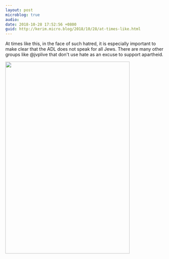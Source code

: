 ```yaml
---
layout: post
microblog: true
audio: 
date: 2018-10-28 17:52:56 +0800
guid: http://kerim.micro.blog/2018/10/28/at-times-like.html
---
```

At times like this, in the face of such hatred, it is especially important to make clear that the ADL does not speak for all Jews. There are many other groups like @jvplive that don't use hate as an excuse to support apartheid. 

<img src="https://micro.oxus.net/uploads/2018/528ff9924c.jpg" width="388" height="600" />
